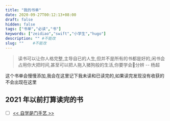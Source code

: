 ```yaml
---
title: "我的书单"
date: 2020-09-27T00:12:13+08:00
draft: false
hidden: false
tags: ["书单","必读","书"]
keywords: ["zeidiao","swift","小学生","hugo"]
description: "" #不能改
slug: ""    #不能改
---
```


> 读书可以让你人格完整,主导自已的人生,但并不是所有的书都是好的,闲书会占用你大把时间,甚至可以把人拖入猪狗般的生活,你要学会分辨  -- 杨超

这个书单会慢慢添加,我会在这里记下我未读和已读完的,如果读完发现没有收获的不会出现在这里

## 2021 年以前打算读完的书
- [ ] [<< 自学是门手艺 >>](https://github.com/selfteaching/the-craft-of-selfteaching)

